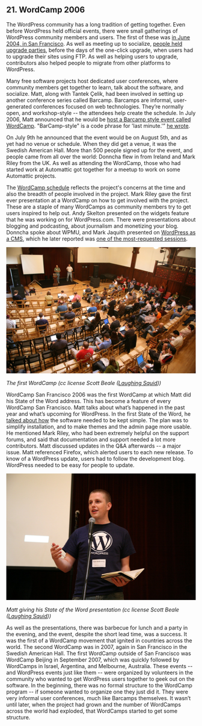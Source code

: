 ## 21. WordCamp 2006

The WordPress community has a long tradition of getting together. Even before WordPress held official events, there were small gatherings of WordPress community members and users. The first of these was [in June 2004, in San Francisco](https://wordpress.org/news/2004/06/meetup-location/). As well as meeting up to socialize, [people held upgrade parties](https://wordpress.org/news/2005/02/upgrade-party/), before the days of the one-click upgrade, when users had to upgrade their sites using FTP. As well as helping users to upgrade, contributors also helped people to migrate from other platforms to WordPress.

Many free software projects host dedicated user conferences, where community members get together to learn, talk about the software, and socialize. Matt, along with Tantek Çelik, had been involved in setting up another conference series called Barcamp. Barcamps are informal, user-generated conferences focused on web technologies. They’re normally open, and workshop-style -- the attendees help create the schedule. In July 2006, Matt announced that he would be [host a Barcamp style event called WordCamp](http://ma.tt/2006/07/wordcamp/). "BarCamp-style" is a code phrase for 'last minute.'” [he wrote](http://ma.tt/2006/07/wordcamp/).

On July 9th he announced that the event would be on August 5th, and as yet had no venue or schedule. When they did get a venue, it was the Swedish American Hall. More than 500 people signed up for the event, and people came from all over the world: Donncha flew in from Ireland and Mark Riley from the UK. As well as attending the WordCamp, those who had started work at Automattic got together for a meetup to work on some Automattic projects.

The [WordCamp schedule](http://2006.wordcamp.org/schedule/) reflects the project's concerns at the time and also the breadth of people involved in the project. Mark Riley gave the first ever presentation at a WordCamp on how to get involved with the project. These are a staple of many WordCamps as community members try to get users inspired to help out. Andy Skelton presented on the widgets feature that he was working on for WordPress.com. There were presentations about blogging and podcasting, about journalism and monetizing your blog. Donncha spoke about WPMU, and Mark Jaquith presented on [WordPress as a CMS](http://markjaquith.com/wordcamp/wordpress-versatility/), which he later reported was [one of the most-requested sessions](http://markjaquith.wordpress.com/2006/08/30/wordcamp-thoughts-late-to-the-game/).

<img alt="WordCamp San Francisco 2006" src="../../Resources/images/21/wcsf_2006.jpg" width="800px" />

_The first WordCamp (cc license Scott Beale ([Laughing Squid](http://laughingsquid.com)))_

WordCamp San Francisco 2006 was the first WordCamp at which Matt did his State of the Word address. This has become a feature of every WordCamp San Francisco. Matt talks about what’s happened in the past year and what’s upcoming for WordPress. In the first State of the Word, he [talked about how](http://dan.hersam.com/2006/08/05/wordcamp-notes/) the software needed to be kept simple. The plan was to simplify installation, and to make themes and the admin page more usable. He mentioned Mark Riley, who had been extremely helpful on the support forums, and said that documentation and support needed a lot more contributors. Matt discussed updates in the Q&A afterwards -- a major issue. Matt referenced Firefox, which alerted users to each new release. To know of a WordPress update, users had to follow the development blog. WordPress needed to be easy for people to update.

<img alt="State of the word 2006" src="../../Resources/images/21/wcsf_2006_sotw_matt.jpg" width="800px" />

_Matt giving his State of the Word presentation (cc license Scott Beale ([Laughing Squid](http://laughingsquid.com)))_

As well as the presentations, there was barbecue for lunch and a party in the evening, and the event, despite the short lead time, was a success. It was the first of a WordCamp movement that ignited in countries across the world. The second WordCamp was in 2007, again in San Francisco in the Swedish American Hall. The first WordCamp outside of San Francisco was WordCamp Beijing in September 2007, which was quickly followed by WordCamps in Israel, Argentina, and Melbourne, Australia. These events -- and WordPress events just like them -- were organized by volunteers in the community who wanted to get WordPress users together to geek out on the software. In the beginning, there was no formal structure to the WordCamp program -- if someone wanted to organize one they just did it. They were very informal user conferences, much like Barcamps themselves. It wasn’t until later, when the project had grown and the number of WordCamps across the world had exploded, that WordCamps started to get some structure. 
